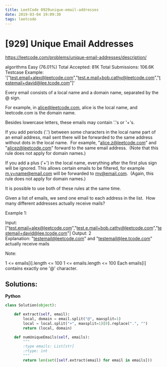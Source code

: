 ```yaml
---
title: LeetCode 0929unique-email-addresses
date: 2019-03-04 19:09:30
tags: leetcode
---
```


# [929] Unique Email Addresses

 https://leetcode.com/problems/unique-email-addresses/description/

 algorithms
 Easy (76.01%)
 Total Accepted:    81K
 Total Submissions: 106.6K
 Testcase Example:  '["test.email+alex@leetcode.com","test.e.mail+bob.cathy@leetcode.com","testemail+david@lee.tcode.com"]'

 Every email consists of a local name and a domain name, separated by the @
 sign.
 
 For example, in alice@leetcode.com, alice is the local name, and leetcode.com
 is the domain name.
 
 Besides lowercase letters, these emails may contain '.'s or '+'s.
 
 If you add periods ('.') between some characters in the local name part of an
 email address, mail sent there will be forwarded to the same address without
 dots in the local name.  For example, "alice.z@leetcode.com" and
 "alicez@leetcode.com" forward to the same email address.  (Note that this
 rule does not apply for domain names.)
 
 If you add a plus ('+') in the local name, everything after the first plus
 sign will be ignored. This allows certain emails to be filtered, for example
 m.y+name@email.com will be forwarded to my@email.com.  (Again, this rule does
 not apply for domain names.)
 
 It is possible to use both of these rules at the same time.
 
 Given a list of emails, we send one email to each address in the list.  How
 many different addresses actually receive mails? 
 
 
 
 
 Example 1:
 
 
 Input:
 ["test.email+alex@leetcode.com","test.e.mail+bob.cathy@leetcode.com","testemail+david@lee.tcode.com"]
 Output: 2
 Explanation: "testemail@leetcode.com" and "testemail@lee.tcode.com" actually
 receive mails
 
 
 
 
 Note:
 
 
 1 <= emails[i].length <= 100
 1 <= emails.length <= 100
 Each emails[i] contains exactly one '@' character.
 
 
 

## Solutions:
**Python**
```python
class Solution(object):

    def extract(self, email):
        local, domain = email.split("@", maxsplit=1)
        local = local.split("+", maxsplit=1)[0].replace(".", "")
        return (local, domain)

    def numUniqueEmails(self, emails):
        """
        :type emails: List[str]
        :rtype: int
        """
        return len(set([self.extract(email) for email in emails]))
```
